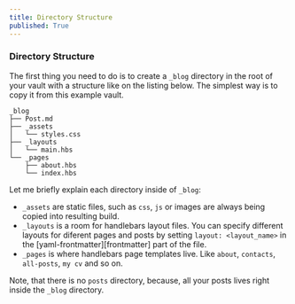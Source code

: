 ```yaml
---
title: Directory Structure
published: True
---
```


### Directory Structure

The first thing you need to do is to create a `_blog` directory in the root of your vault with a structure like on the listing below. The simplest way is to copy it from this example vault. 

```
_blog
├── Post.md
├── _assets
│   └── styles.css
├── _layouts
│   └── main.hbs
└── _pages
    ├── about.hbs
    └── index.hbs
```

Let me briefly explain each directory inside of `_blog`:

- `_assets` are static files, such as `css`, `js` or images are always being copied into resulting build.
- `_layouts` is a room for handlebars layout files. You can specify different layouts for diferent pages and posts by setting `layout: <layout_name>` in the [yaml-frontmatter][frontmatter] part of the file.
- `_pages` is where handlebars page templates live. Like `about`, `contacts`, `all-posts`, `my cv` and so on.

Note, that there is no `posts` directory, because, all your posts lives right inside the `_blog` directory.

